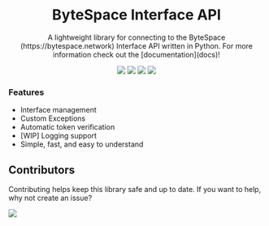 <h1 align="center">ByteSpace Interface API</h1>
<p align="center">A lightweight library for connecting to the ByteSpace (https://bytespace.network) Interface API written in Python. For more information check out the [documentation](docs)!</p>

<p align="center">
<a href="./LICENSE.md"><img src="https://img.shields.io/badge/license-MIT-BLUE.svg"></a>
<a href="https://github.com/hrszpuk"><img src="https://img.shields.io/github/followers/hrszpuk?style=social"></a>
<a href="https://twitter.com/hrszpuk"><img src="https://img.shields.io/twitter/follow/hrszpuk?style=social"></a>
<a href="https://github.com/hrszpuk/bytespace.py/issues"><img src="https://img.shields.io/github/issues/hrszpuk/bytespace.py"></a>
</p>

### Features
- Interface management 
- Custom Exceptions
- Automatic token verification
- [WIP] Logging support
- Simple, fast, and easy to understand

## Contributors
Contributing helps keep this library safe and up to date. 
If you want to help, why not create an issue?

<a href="https://github.com/hrszpuk/bytespace.py/graphs/contributors">
  <img src="https://contrib.rocks/image?repo=hrszpuk/bytespace.py" />
</a>


